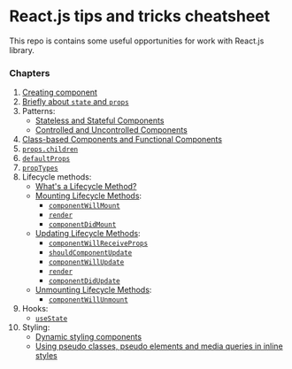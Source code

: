 # React.js tips and tricks cheatsheet

This repo is contains some useful opportunities for work with React.js library.

### Chapters

1. [Creating component](%20chapters/CreateComponent.md)
2. [Briefly about `state` and `props`](%20chapters/state_props.md)
3. Patterns: 
    * [Stateless and Stateful Components](%20chapters/patterns/StatelessStatefulComponents.md)
    * [Controlled and Uncontrolled Components](%20chapters/patterns/ControlledUncontrolledComponents.md)
4. [Class-based Components and Functional Components](%20chapters/ClassFuncComponents.md)
5. [`props.children`](%20chapters/props_children.md)
6. [`defaultProps`](%20chapters/defaultProps.md)
7. [`propTypes`](%20chapters/propTypes.md)
8. Lifecycle methods:
    * [What's a Lifecycle Method?](%20chapters/lifecycle_methods/LifecycleMethodsDescr.md)
    * [Mounting Lifecycle Methods](%20chapters/lifecycle_methods/types/mounting/MountingLifecycleMethods.md):
        * [`componentWillMount`](%20chapters/lifecycle_methods/types/mounting/componentWillMount.md)
        * [`render`](%20chapters/lifecycle_methods/types/mounting/render.md)
        * [`componentDidMount`](%20chapters/lifecycle_methods/types/mounting/componentDidMount.md)
    * [Updating Lifecycle Methods](%20chapters/lifecycle_methods/types/updating/UpdatingLifecycleMethods.md):
        * [`componentWillReceiveProps`](%20chapters/lifecycle_methods/types/updating/componentWillReceiveProps.md)
        * [`shouldComponentUpdate`](%20chapters/lifecycle_methods/types/updating/shouldComponentUpdate.md)
        * [`componentWillUpdate`](%20chapters/lifecycle_methods/types/updating/componentWillUpdate.md)
        * [`render`](%20chapters/lifecycle_methods/types/mounting/render.md)
        * [`componentDidUpdate`](%20chapters/lifecycle_methods/types/updating/componentDidUpdate.md)
    * [Unmounting Lifecycle Methods](%20chapters/lifecycle_methods/types/unmounting/UnmountingLifecycleMethods.md):
        * [`componentWillUnmount`]()
9. Hooks:
    * [`useState`](%20chapters/hooks/useState.md)   
10. Styling:
    * [Dynamic styling components](%20chapters/styling/dynamic_styling.md)  
    * [Using pseudo classes, pseudo elements and media queries in inline styles](%20chapters/styling/radium.md)      
